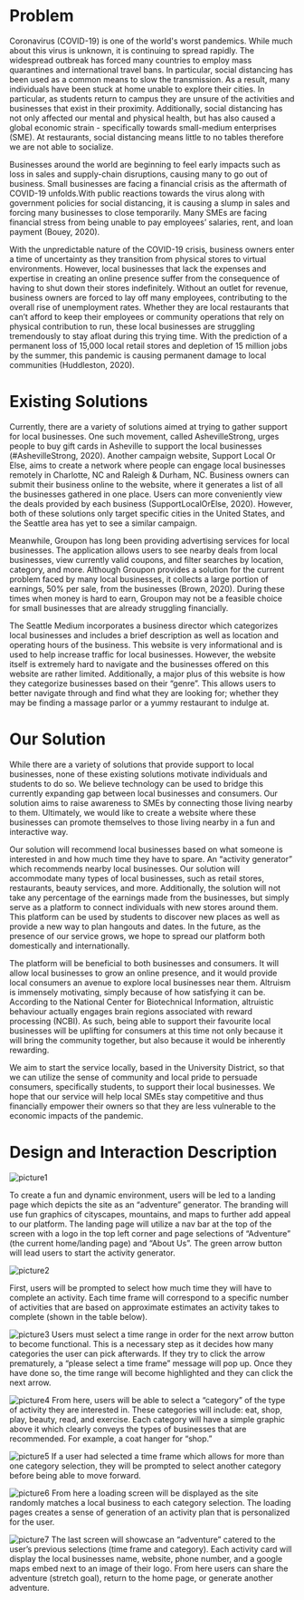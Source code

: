
# Problem

Coronavirus (COVID-19) is one of the world's worst pandemics. While much about this virus is unknown, it is continuing to spread rapidly. The widespread outbreak has forced many countries to employ mass quarantines and international travel bans. In particular, social distancing has been used as a common means to slow the transmission. As a result, many individuals have been stuck at home unable to explore their cities. In particular, as students return to campus they are unsure of the activities and businesses that exist in their proximity.  Additionally, social distancing has not only affected our mental and physical health, but has also caused a global economic strain - specifically towards small-medium enterprises (SME). At restaurants, social distancing means little to no tables therefore we are not able to socialize.
 
Businesses around the world are beginning to feel early impacts such as loss in sales and supply-chain disruptions, causing many to go out of business. Small businesses are facing a financial crisis as the aftermath of COVID-19 unfolds.With public reactions towards the virus along with government policies for social distancing, it is causing a slump in sales and forcing many businesses to close temporarily. Many SMEs are facing financial stress from being unable to pay employees’ salaries, rent, and loan payment (Bouey, 2020).
 
With the unpredictable nature of the COVID-19 crisis, business owners enter a time of uncertainty as they transition from physical stores to virtual environments. However, local businesses that lack the expenses and expertise in creating an online presence suffer from the consequence of having to shut down their stores indefinitely. Without an outlet for revenue, business owners are forced to lay off many employees, contributing to the overall rise of unemployment rates. Whether they are local restaurants that can’t afford to keep their employees or community operations that rely on physical contribution to run, these local businesses are struggling tremendously to stay afloat during this trying time. With the prediction of a permanent loss of 15,000 local retail stores and depletion of 15 million jobs by the summer, this pandemic is causing permanent damage to local communities (Huddleston, 2020). 


# Existing Solutions

Currently, there are a variety of solutions aimed at trying to gather support for local businesses. One such movement, called AshevilleStrong, urges people to buy gift cards in Asheville to support the local businesses (#AshevilleStrong, 2020). Another campaign website, Support Local Or Else, aims to create a network where people can engage local businesses remotely in Charlotte, NC and Raleigh & Durham, NC. Business owners can submit their business online to the website, where it generates a list of all the businesses gathered in one place. Users can more conveniently view the deals provided by each business (SupportLocalOrElse, 2020). However, both of these solutions only target specific cities in the United States, and the Seattle area has yet to see a similar campaign. 
 
Meanwhile, Groupon has long been providing advertising services for local businesses. The application allows users to see nearby deals from local businesses, view currently valid coupons, and filter searches by location, category, and more. Although Groupon provides a solution for the current problem faced by many local businesses, it collects a large portion of earnings, 50% per sale, from the businesses (Brown, 2020). During these times when money is hard to earn, Groupon may not be a feasible choice for small businesses that are already struggling financially. 
 
The Seattle Medium incorporates a business director which categorizes local businesses and includes a brief description as well as location and operating hours of the business. This website is very informational and is used to help increase traffic for local businesses. However, the website itself is extremely hard to navigate and the businesses offered on this website are rather limited. Additionally, a major plus of this website is how they categorize businesses based on their “genre”. This allows users to better navigate through and find what they are looking for; whether they may be finding a massage parlor or a yummy restaurant to indulge at. 


# Our Solution

While there are a variety of solutions that provide support to local businesses, none of these existing solutions motivate individuals and students to do so. We believe technology can be used to bridge this currently expanding gap between local businesses and consumers. Our solution aims to raise awareness to SMEs by connecting those living nearby to them. Ultimately, we would like to create a website where these businesses can promote themselves to those living nearby in a fun and interactive way. 
 
Our solution will recommend local businesses based on what someone is interested in and how much time they have to spare. An “activity generator” which recommends nearby local businesses. Our solution will accommodate many types of local businesses, such as retail stores, restaurants, beauty services, and more. Additionally, the solution will not take any percentage of the earnings made from the businesses, but simply serve as a platform to connect individuals with new stores around them. This platform can be used by students to discover new places as well as provide a new way to plan hangouts and dates. In the future, as the presence of our service grows, we hope to spread our platform both domestically and internationally. 
 
The platform will be beneficial to both businesses and consumers. It will allow local businesses to grow an online presence, and it would provide local consumers an avenue to explore local businesses near them. Altruism is immensely motivating, simply because of how satisfying it can be. According to the National Center for Biotechnical Information, altruistic behaviour actually engages brain regions associated with reward processing (NCBI). As such, being able to support their favourite local businesses will be uplifting for consumers at this time not only because it will bring the community together, but also because it would be inherently rewarding. 
 
We aim to start the service locally, based in the University District, so that we can utilize the sense of community and local pride to persuade consumers, specifically students, to support their local businesses. We hope that our service will help local SMEs stay competitive and thus financially empower their owners so that they are less vulnerable to the economic impacts of the pandemic. 

# Design and Interaction Description

![picture1](images/Picture1.png)

To create a fun and dynamic environment, users will be led to a landing page which depicts the site as an “adventure” generator. The branding will use fun graphics of cityscapes, mountains, and maps to further add appeal to our platform. The landing page will utilize a nav bar at the top of the screen with a logo in the top left corner and page selections of “Adventure” (the current home/landing page) and “About Us”. The green arrow button will lead users to start the activity generator. 



![picture2](images/Picture2.png)

First, users will be prompted to select how much time they will have to complete an activity. Each time frame will correspond to a specific number of activities that are based on approximate estimates an activity takes to complete (shown in the table below). 


![picture3](images/Picture3.png)
Users must select a time range in order for the next arrow button to become functional. This is a necessary step as it decides how many categories the user can pick afterwards. If they try to click the arrow prematurely, a “please select a time frame” message will pop up. Once they have done so, the time range will become highlighted and they can click the next arrow.

![picture4](images/Picture4.png)
From here, users will be able to select a “category” of the type of activity they are interested in. These categories will include: eat, shop, play, beauty, read, and exercise. Each category will have a simple graphic above it which clearly conveys the types of businesses that are recommended. For example, a coat hanger for “shop.”

![picture5](images/Picture5.png)
If a user had selected a time frame which allows for more than one category selection, they will be prompted to select another category before being able to move forward.  


![picture6](images/Picture6.png)
From here a loading screen will be displayed as the site randomly matches a local business to each category selection.  The loading pages creates a sense of generation of an activity plan that is personalized for the user. 

![picture7](images/Picture7.png)
The last screen will showcase an “adventure” catered to the user’s previous selections (time frame and category). Each activity card will display the local businesses name, website, phone number, and a google maps embed next to an image of their logo. From here users can share the adventure (stretch goal), return to the home page, or generate another adventure. 



